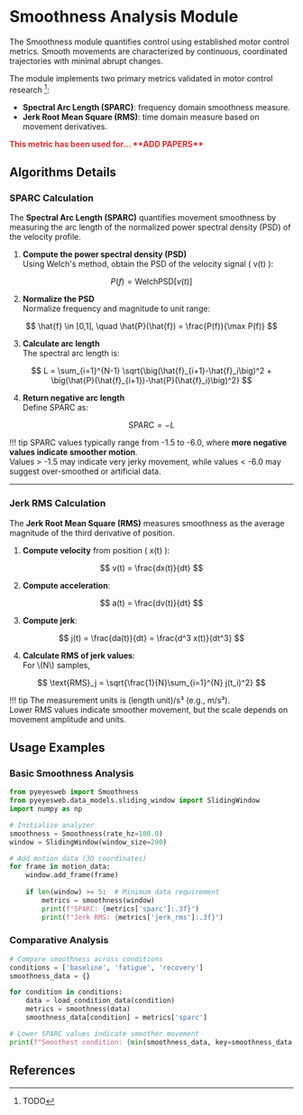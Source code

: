 # Smoothness Analysis Module

The Smoothness module quantifies control using established motor control metrics.
Smooth movements are characterized by continuous, coordinated trajectories with minimal abrupt changes.

The module implements two primary metrics validated in motor control research [^1]:

- **Spectral Arc Length (SPARC)**: frequency domain smoothness measure.
- **Jerk Root Mean Square (RMS)**: time domain measure based on movement derivatives.

<span style="color:#d32f2f; font-weight:bold;">
This metric has been used for... **ADD PAPERS**
</span>

## Algorithms Details

### SPARC Calculation

The **Spectral Arc Length (SPARC)** quantifies movement smoothness by measuring the arc length of the normalized power spectral density (PSD) of the velocity profile.

1. **Compute the power spectral density (PSD)**  
   Using Welch's method, obtain the PSD of the velocity signal \( v(t) \):

$$
P(f) = \text{WelchPSD}[v(t)]
$$

<ol start="2">
<li>
<strong>Normalize the PSD</strong>  
<br>Normalize frequency and magnitude to unit range:  
</li>
</ol>  

$$
\hat{f} \in [0,1], \quad \hat{P}(\hat{f}) = \frac{P(f)}{\max P(f)}
$$

<ol start="3">
<li>
<strong>Calculate arc length</strong>  
<br>The spectral arc length is:   
</li>
</ol> 

$$
L = \sum_{i=1}^{N-1} \sqrt{\big(\hat{f}_{i+1}-\hat{f}_i\big)^2 + \big(\hat{P}(\hat{f}_{i+1})-\hat{P}(\hat{f}_i)\big)^2}
$$

<ol start="4">
<li>
<strong>Return negative arc length</strong>  
<br>Define SPARC as:   
</li>
</ol>  

$$
\text{SPARC} = -L
$$

!!! tip
    SPARC values typically range from -1.5 to -6.0, where **more negative values indicate smoother motion**.  
    Values > -1.5 may indicate very jerky movement, while values < -6.0 may suggest over-smoothed or artificial data.

---

### Jerk RMS Calculation

The **Jerk Root Mean Square (RMS)** measures smoothness as the average magnitude of the third derivative of position.

1. **Compute velocity** from position \( x(t) \): 

$$
v(t) = \frac{dx(t)}{dt}
$$

<ol start="2">
<li>
<strong>Compute acceleration</strong>:   
</li>
</ol> 

$$
a(t) = \frac{dv(t)}{dt}
$$

<ol start="3">
<li>
<strong>Compute jerk</strong>:  
</li>
</ol>  

$$
j(t) = \frac{da(t)}{dt} = \frac{d^3 x(t)}{dt^3}
$$

<ol start="4">
<li>
<strong>Calculate RMS of jerk values</strong>:  
<br>For \(N\) samples,
</li>
</ol> 

$$
\text{RMS}_j = \sqrt{\frac{1}{N}\sum_{i=1}^{N} j(t_i)^2}
$$

!!! tip
    The measurement units is (length unit)/s³ (e.g., m/s³).  
    Lower RMS values indicate smoother movement, but the scale depends on movement amplitude and units.

## Usage Examples

### Basic Smoothness Analysis

```python
from pyeyesweb import Smoothness
from pyeyesweb.data_models.sliding_window import SlidingWindow
import numpy as np

# Initialize analyzer
smoothness = Smoothness(rate_hz=100.0)
window = SlidingWindow(window_size=200)

# Add motion data (3D coordinates)
for frame in motion_data:
    window.add_frame(frame)
    
    if len(window) >= 5:  # Minimum data requirement
        metrics = smoothness(window)
        print(f"SPARC: {metrics['sparc']:.3f}")
        print(f"Jerk RMS: {metrics['jerk_rms']:.3f}")
```

### Comparative Analysis

```python
# Compare smoothness across conditions
conditions = ['baseline', 'fatigue', 'recovery']
smoothness_data = {}

for condition in conditions:
    data = load_condition_data(condition)
    metrics = smoothness(data)
    smoothness_data[condition] = metrics['sparc']

# Lower SPARC values indicate smoother movement
print(f"Smoothest condition: {min(smoothness_data, key=smoothness_data.get)}")
```

## References

[^1]: TODO